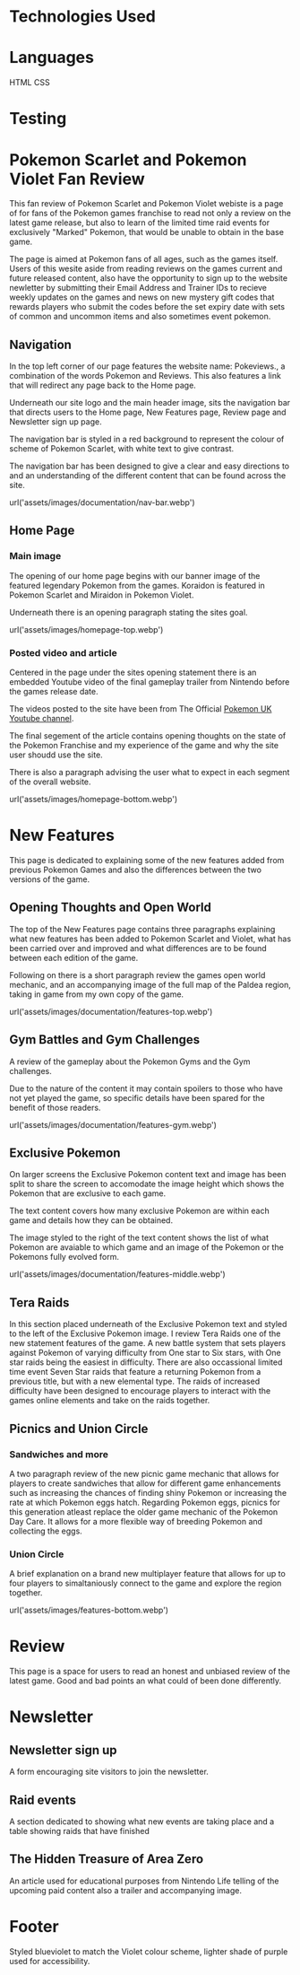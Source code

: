 

# Technologies Used

# Languages
HTML
CSS

# Testing



# Pokemon Scarlet and Pokemon Violet Fan Review

This fan review of Pokemon Scarlet and Pokemon Violet webiste is a page of for fans of the Pokemon games franchise to read not only a review on the latest game release, but also to learn of the limited time raid events for exclusively "Marked" Pokemon, that would be unable to obtain in the base game.

The page is aimed at Pokemon fans of all ages, such as the games itself. Users of this wesite aside from reading reviews on the games current and future released content, also have the opportunity to sign up to the website newletter by submitting their Email Address and Trainer IDs to recieve weekly updates on the games and news on new mystery gift codes that rewards players who submit the codes before the set expiry date with sets of common and uncommon items and also sometimes event pokemon.

<!-- Add screenshots of finished media stylings -->

<!-- Site Features -->

## Navigation

In the top left corner of our page features the website name: Pokeviews., a combination of the words Pokemon and Reviews. This also features a link that will redirect any page back to the Home page.

Underneath our site logo and the main header image, sits the navigation bar that directs users to the Home page, New Features page, Review page and Newsletter sign up page.

The navigation bar is styled in a red background to represent the colour of scheme of Pokemon Scarlet, with white text to give contrast.

The navigation bar has been designed to give a clear and easy directions to and an understanding of the different content that can be found across the site.

url('assets/images/documentation/nav-bar.webp')

<!-- Home Page README -->

## Home Page

### Main image

The opening of our home page begins with our banner image of the featured legendary Pokemon from the games. Koraidon is featured in Pokemon Scarlet and Miraidon in Pokemon Violet.

Underneath there is an opening paragraph stating the sites goal.

url('assets/images/homepage-top.webp')

### Posted video and article

Centered in the page under the sites opening statement there is an embedded Youtube video of the final gameplay trailer from Nintendo before the games release date.

The videos posted to the site have been from The Official  [Pokemon UK Youtube channel](<https://www.youtube.com/@pokemon/videos>).

The final segement of the article contains opening thoughts on the state of the Pokemon Franchise and my experience of the game and why the site user shoudd use the site.

There is also a paragraph advising the user what to expect in each segment of the overall website.

url('assets/images/homepage-bottom.webp')

<!-- New Features README -->

# New Features

This page is dedicated to explaining some of the new features added from previous Pokemon Games and also the differences between the two versions of the game.

## Opening Thoughts and Open World

The top of the New Features page contains three paragraphs explaining what new features has been added to Pokemon Scarlet and Violet, what has been carried over and improved and what differences are to be found between each edition of the game.

Following on there is a short paragraph review the games open world mechanic, and an accompanying image of the full map of the Paldea region, taking in game from my own copy of the game.

url('assets/images/documentation/features-top.webp')

## Gym Battles and Gym Challenges

A review of the gameplay about the Pokemon Gyms and the Gym challenges.

Due to the nature of the content it may contain spoilers to those who have not yet played the game, so specific details have been spared for the benefit of those readers.

url('assets/images/documentation/features-gym.webp')

## Exclusive Pokemon

On larger screens the Exclusive Pokemon content text and image has been split to share the screen to accomodate the image height which shows the Pokemon that are exclusive to each game.

The text content covers how many exclusive Pokemon are within each game and details how they can be obtained.

The image styled to the right of the text content shows the list of what Pokemon are avaiable to which game and an image of the Pokemon or the Pokemons fully evolved form.

url('assets/images/documentation/features-middle.webp')

## Tera Raids

In this section placed underneath of the Exclusive Pokemon text and styled to the left of the Exclusive Pokemon image. I review Tera Raids one of the new statement features of the game. A new battle system that sets players against Pokemon of varying difficulty from One star to Six stars, with One star raids being the easiest in difficulty. There are also occassional limited time event Seven Star raids that feature a returning Pokemon from a previous title, but with a new elemental type. The raids of increased difficulty have been designed to encourage players to interact with the games online elements and take on the raids together.

## Picnics and Union Circle

### Sandwiches and more

A two paragraph review of the new picnic game mechanic that allows for players to create sandwiches that allow for different game enhancements such as increasing the chances of finding shiny Pokemon or increasing the rate at which Pokemon eggs hatch.
Regarding Pokemon eggs, picnics for this generation atleast replace the older game mechanic of the Pokemon Day Care. It allows for a more flexible way of breeding Pokemon and collecting the eggs.

### Union Circle

A brief explanation on a brand new multiplayer feature that allows for up to four players to simaltaniously connect to the game and explore the region together.

url('assets/images/features-bottom.webp')

<!-- Review README -->

# Review

This page is a space for users to read an honest and unbiased review of the latest game. Good and bad points an what could of been done differently.

# Newsletter

## Newsletter sign up

A form encouraging site visitors to join the newsletter.

## Raid events

A section dedicated to showing what new events are taking place and a table showing raids that have finished

## The Hidden Treasure of Area Zero

An article used for educational purposes from Nintendo Life telling of the upcoming paid content also a trailer and accompanying image.

# Footer

Styled blueviolet to match the Violet colour scheme, lighter shade of purple used for accessibility.
